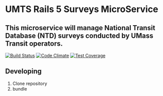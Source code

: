 # UMTS Rails 5 Surveys MicroService

## This microservice will manage National Transit Database (NTD) surveys conducted by UMass Transit operators.

[![Build Status](https://travis-ci.org/umts/microservices-ntdsurveys.svg?branch=master)](https://travis-ci.org/umts/microservices-ntdsurveys) [![Code Climate](https://codeclimate.com/github/umts/microservices-ntdsurveys/badges/gpa.svg)](https://codeclimate.com/github/umts/microservices-ntdsurveys) [![Test Coverage](https://codeclimate.com/github/umts/microservices-ntdsurveys/badges/coverage.svg)](https://codeclimate.com/github/umts/microservices-ntdsurveys/coverage)

## Developing
  1. Clone repository
  2. bundle
